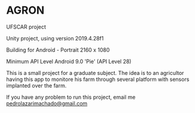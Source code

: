 # AGRON
UFSCAR project

Unity project, using version 2019.4.28f1

Building for Android - Portrait 2160 x 1080

Minimum API Level Android 9.0 'Pie' (API Level 28)

This is a small project for a graduate subject. The idea is to an agricultor having this app to monitore his farm through several platform with sensors implanted over the farm.

If you have any problem to run this project, email me pedrolazarimachado@gmail.com
